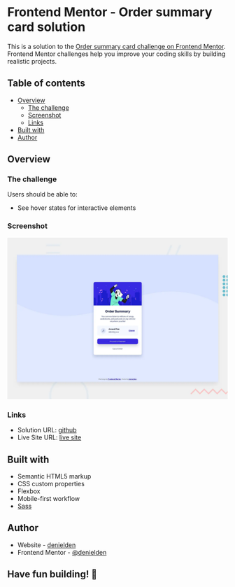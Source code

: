 # Frontend Mentor - Order summary card solution

This is a solution to the [Order summary card challenge on Frontend Mentor](https://www.frontendmentor.io/challenges/order-summary-component-QlPmajDUj). Frontend Mentor challenges help you improve your coding skills by building realistic projects. 

## Table of contents

- [Overview](#overview)
  - [The challenge](#the-challenge)
  - [Screenshot](#screenshot)
  - [Links](#links)
- [Built with](#built-with)
- [Author](#author)

## Overview

### The challenge

Users should be able to:

- See hover states for interactive elements

### Screenshot

![Order summary card](./screenshot.webp)

### Links

- Solution URL: [github](https://github.com/denielden/sass-order-summary-card)
- Live Site URL: [live site](https://denielden.github.io/sass-order-summary-card)

## Built with

- Semantic HTML5 markup
- CSS custom properties
- Flexbox
- Mobile-first workflow
- [Sass](https://sass-lang.com/)

## Author

- Website - [denielden](https://denielden.github.io)
- Frontend Mentor - [@denielden](https://www.frontendmentor.io/profile/denielden)


## **Have fun building!** 🚀